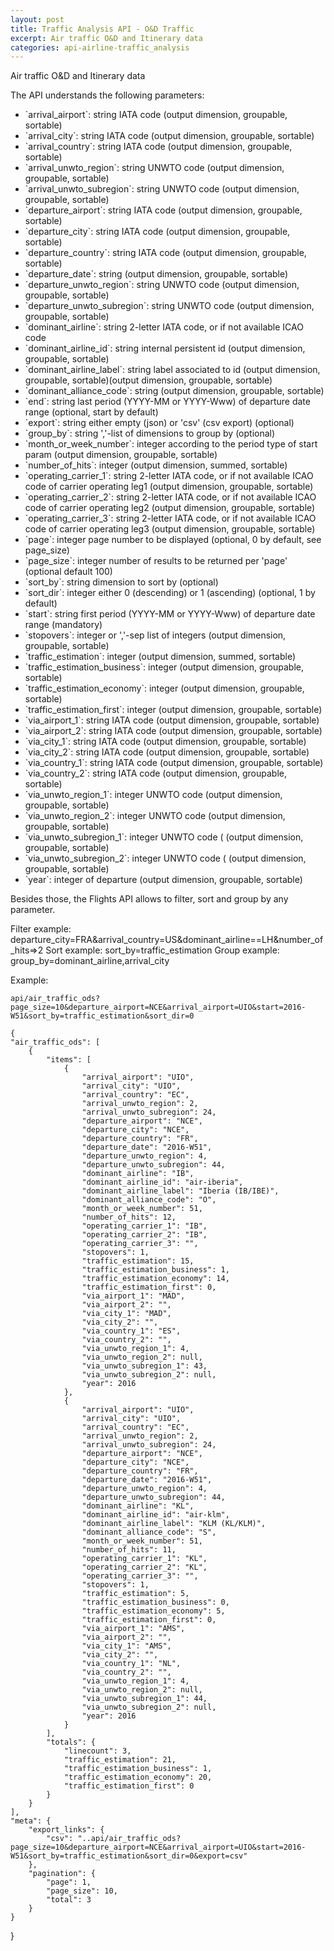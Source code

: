 ```yaml
---
layout: post
title: Traffic Analysis API - O&D Traffic
excerpt: Air traffic O&D and Itinerary data
categories: api-airline-traffic_analysis
---
```


Air traffic O&D and Itinerary data

The API understands the following parameters:
<ul>
<li>`arrival_airport`: string IATA code (output dimension, groupable, sortable)</li>
<li>`arrival_city`: string IATA code (output dimension, groupable, sortable)</li>
<li>`arrival_country`: string IATA code (output dimension, groupable, sortable)</li>
<li>`arrival_unwto_region`: string UNWTO code (output dimension, groupable, sortable)</li>
<li>`arrival_unwto_subregion`: string UNWTO code (output dimension, groupable, sortable)</li>
<li>`departure_airport`: string IATA code (output dimension, groupable, sortable)</li>
<li>`departure_city`: string IATA code (output dimension, groupable, sortable)</li>
<li>`departure_country`: string IATA code (output dimension, groupable, sortable)</li>
<li>`departure_date`: string (output dimension, groupable, sortable)</li>
<li>`departure_unwto_region`: string UNWTO code (output dimension, groupable, sortable)</li>
<li>`departure_unwto_subregion`: string UNWTO code (output dimension, groupable, sortable)</li>
<li>`dominant_airline`: string 2-letter IATA code, or if not available ICAO code</li>
<li>`dominant_airline_id`: string internal persistent id (output dimension, groupable, sortable)</li>
<li>`dominant_airline_label`: string label associated to id (output dimension, groupable, sortable)(output dimension, groupable, sortable)</li>
<li>`dominant_alliance_code`: string (output dimension, groupable, sortable)</li>
<li>`end`: string last period (YYYY-MM or YYYY-Www) of departure date range (optional, start by default)</li>
<li>`export`: string either empty (json) or 'csv' (csv export) (optional)</li>
<li>`group_by`: string ','-list of dimensions to group by (optional)</li>
<li>`month_or_week_number`: integer according to the period type of start param (output dimension, groupable, sortable)</li>
<li>`number_of_hits`: integer (output dimension, summed, sortable)</li>
<li>`operating_carrier_1`: string 2-letter IATA code, or if not available ICAO code of carrier operating leg1 (output dimension, groupable, sortable)</li>
<li>`operating_carrier_2`: string 2-letter IATA code, or if not available ICAO code of carrier operating leg2 (output dimension, groupable, sortable)</li>
<li>`operating_carrier_3`: string 2-letter IATA code, or if not available ICAO code of carrier operating leg3 (output dimension, groupable, sortable)</li>
<li>`page`: integer page number to be displayed (optional, 0 by default, see page_size)</li>
<li>`page_size`: integer number of results to be returned per 'page' (optional default 100)</li>
<li>`sort_by`: string dimension to sort by (optional)</li>
<li>`sort_dir`: integer either 0 (descending) or 1 (ascending) (optional, 1 by default)</li>
<li>`start`: string first period (YYYY-MM or YYYY-Www) of departure date range (mandatory)</li>
<li>`stopovers`: integer or ','-sep list of integers (output dimension, groupable, sortable)</li>
<li>`traffic_estimation`: integer (output dimension, summed, sortable)</li>
<li>`traffic_estimation_business`: integer (output dimension, groupable, sortable)</li>
<li>`traffic_estimation_economy`: integer (output dimension, groupable, sortable)</li>
<li>`traffic_estimation_first`: integer (output dimension, groupable, sortable)</li>
<li>`via_airport_1`: string IATA code (output dimension, groupable, sortable)</li>
<li>`via_airport_2`: string IATA code (output dimension, groupable, sortable)</li>
<li>`via_city_1`: string IATA code (output dimension, groupable, sortable)</li>
<li>`via_city_2`: string IATA code (output dimension, groupable, sortable)</li>
<li>`via_country_1`: string IATA code (output dimension, groupable, sortable)</li>
<li>`via_country_2`: string IATA code (output dimension, groupable, sortable)</li>
<li>`via_unwto_region_1`: integer UNWTO code (output dimension, groupable, sortable)</li>
<li>`via_unwto_region_2`: integer UNWTO code (output dimension, groupable, sortable)</li>
<li>`via_unwto_subregion_1`: integer UNWTO code ( (output dimension, groupable, sortable)</li>
<li>`via_unwto_subregion_2`: integer UNWTO code ( (output dimension, groupable, sortable)</li>
<li>`year`: integer of departure (output dimension, groupable, sortable)</li>
</ul>

Besides those, the Flights API allows to filter, sort and group by any parameter.

Filter example: departure_city=FRA&arrival_country=US&dominant_airline==LH&number_of_hits=>2
Sort example: sort_by=traffic_estimation
Group example: group_by=dominant_airline,arrival_city

Example:

    api/air_traffic_ods?page_size=10&departure_airport=NCE&arrival_airport=UIO&start=2016-W51&sort_by=traffic_estimation&sort_dir=0

    {
    "air_traffic_ods": [
        {
            "items": [
                {
                    "arrival_airport": "UIO", 
                    "arrival_city": "UIO", 
                    "arrival_country": "EC", 
                    "arrival_unwto_region": 2, 
                    "arrival_unwto_subregion": 24, 
                    "departure_airport": "NCE", 
                    "departure_city": "NCE", 
                    "departure_country": "FR", 
                    "departure_date": "2016-W51", 
                    "departure_unwto_region": 4, 
                    "departure_unwto_subregion": 44, 
                    "dominant_airline": "IB", 
                    "dominant_airline_id": "air-iberia", 
                    "dominant_airline_label": "Iberia (IB/IBE)", 
                    "dominant_alliance_code": "O", 
                    "month_or_week_number": 51, 
                    "number_of_hits": 12, 
                    "operating_carrier_1": "IB", 
                    "operating_carrier_2": "IB", 
                    "operating_carrier_3": "", 
                    "stopovers": 1, 
                    "traffic_estimation": 15, 
                    "traffic_estimation_business": 1, 
                    "traffic_estimation_economy": 14, 
                    "traffic_estimation_first": 0, 
                    "via_airport_1": "MAD", 
                    "via_airport_2": "", 
                    "via_city_1": "MAD", 
                    "via_city_2": "", 
                    "via_country_1": "ES", 
                    "via_country_2": "", 
                    "via_unwto_region_1": 4, 
                    "via_unwto_region_2": null, 
                    "via_unwto_subregion_1": 43, 
                    "via_unwto_subregion_2": null, 
                    "year": 2016
                }, 
                {
                    "arrival_airport": "UIO", 
                    "arrival_city": "UIO", 
                    "arrival_country": "EC", 
                    "arrival_unwto_region": 2, 
                    "arrival_unwto_subregion": 24, 
                    "departure_airport": "NCE", 
                    "departure_city": "NCE", 
                    "departure_country": "FR", 
                    "departure_date": "2016-W51", 
                    "departure_unwto_region": 4, 
                    "departure_unwto_subregion": 44, 
                    "dominant_airline": "KL", 
                    "dominant_airline_id": "air-klm", 
                    "dominant_airline_label": "KLM (KL/KLM)", 
                    "dominant_alliance_code": "S", 
                    "month_or_week_number": 51, 
                    "number_of_hits": 11, 
                    "operating_carrier_1": "KL", 
                    "operating_carrier_2": "KL", 
                    "operating_carrier_3": "", 
                    "stopovers": 1, 
                    "traffic_estimation": 5, 
                    "traffic_estimation_business": 0, 
                    "traffic_estimation_economy": 5, 
                    "traffic_estimation_first": 0, 
                    "via_airport_1": "AMS", 
                    "via_airport_2": "", 
                    "via_city_1": "AMS", 
                    "via_city_2": "", 
                    "via_country_1": "NL", 
                    "via_country_2": "", 
                    "via_unwto_region_1": 4, 
                    "via_unwto_region_2": null, 
                    "via_unwto_subregion_1": 44, 
                    "via_unwto_subregion_2": null, 
                    "year": 2016
                }
            ], 
            "totals": {
                "linecount": 3, 
                "traffic_estimation": 21, 
                "traffic_estimation_business": 1, 
                "traffic_estimation_economy": 20, 
                "traffic_estimation_first": 0
            }
        }
    ], 
    "meta": {
        "export_links": {
            "csv": "..api/air_traffic_ods?page_size=10&departure_airport=NCE&arrival_airport=UIO&start=2016-W51&sort_by=traffic_estimation&sort_dir=0&export=csv"
        }, 
        "pagination": {
            "page": 1, 
            "page_size": 10, 
            "total": 3
        }
    }
}


